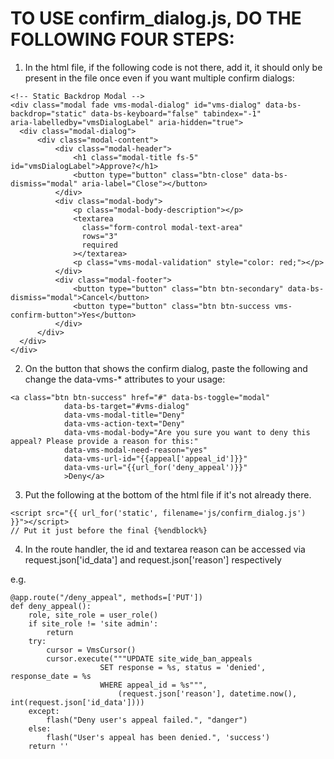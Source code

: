# TO USE confirm_dialog.js, DO THE FOLLOWING FOUR STEPS: 
1. In the html file, if the following code is not there, add it,
it should only be present in the file once even if you want
multiple confirm dialogs:

```
<!-- Static Backdrop Modal -->
<div class="modal fade vms-modal-dialog" id="vms-dialog" data-bs-backdrop="static" data-bs-keyboard="false" tabindex="-1"
aria-labelledby="vmsDialogLabel" aria-hidden="true">
  <div class="modal-dialog">
      <div class="modal-content">
          <div class="modal-header">
              <h1 class="modal-title fs-5" id="vmsDialogLabel">Approve?</h1>
              <button type="button" class="btn-close" data-bs-dismiss="modal" aria-label="Close"></button>
          </div>
          <div class="modal-body">
              <p class="modal-body-description"></p>
              <textarea
                class="form-control modal-text-area"
                rows="3"
                required
              ></textarea>
              <p class="vms-modal-validation" style="color: red;"></p>
          </div>
          <div class="modal-footer">
              <button type="button" class="btn btn-secondary" data-bs-dismiss="modal">Cancel</button>
              <button type="button" class="btn btn-success vms-confirm-button">Yes</button>
          </div>
      </div>
  </div>
</div>
```

2. On the button that shows the confirm dialog,
paste the following and change the
data-vms-* attributes to your usage:

```
<a class="btn btn-success" href="#" data-bs-toggle="modal"
            data-bs-target="#vms-dialog"
            data-vms-modal-title="Deny"
            data-vms-action-text="Deny"
            data-vms-modal-body="Are you sure you want to deny this appeal? Please provide a reason for this:"
            data-vms-modal-need-reason="yes"
            data-vms-url-id="{{appeal['appeal_id']}}"
            data-vms-url="{{url_for('deny_appeal')}}"
            >Deny</a>

```
3. Put the following at the bottom of the html file if it's not
already there.

```
<script src="{{ url_for('static', filename='js/confirm_dialog.js') }}"></script>  
// Put it just before the final {%endblock%}
```

4. In the route handler, the id and textarea reason can be accessed
via request.json['id_data'] and request.json['reason'] respectively

e.g.

```
@app.route("/deny_appeal", methods=['PUT'])
def deny_appeal():
    role, site_role = user_role()
    if site_role != 'site admin':
        return
    try:
        cursor = VmsCursor()
        cursor.execute("""UPDATE site_wide_ban_appeals
                    SET response = %s, status = 'denied', response_date = %s
                    WHERE appeal_id = %s""",
                        (request.json['reason'], datetime.now(), int(request.json['id_data'])))
    except:
        flash("Deny user's appeal failed.", "danger")
    else:
        flash("User's appeal has been denied.", 'success')
    return ''
```
